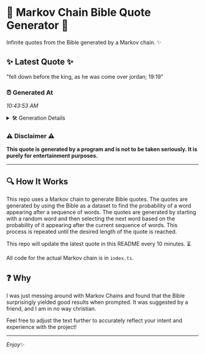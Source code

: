 # 📖 Markov Chain Bible Quote Generator 📖

Infinite quotes from the Bible generated by a Markov chain. ✨

## ✨ Latest Quote ✨
"fell down before the king, as he was come over jordan; 19:19"

### ⏰ Generated At
*10:43:53 AM*

<details>
    <summary>🛠️ Generation Details</summary>
    <p>
        <strong>🌱 Seed:</strong> fell<br>
        <strong>🔄 Iterations:</strong> 11<br>
        <strong>📜 Context History:</strong><br>[ fell ]: down<br>[ fell, down ]: before<br>[ fell, down, before ]: the<br>[ fell, down, before, the ]: king,<br>[ fell, down, before, the, king, ]: as<br>[ fell, down, before, the, king,, as ]: he<br>[ down, before, the, king,, as, he ]: was<br>[ before, the, king,, as, he, was ]: come<br>[ the, king,, as, he, was, come ]: over<br>[ king,, as, he, was, come, over ]: jordan;<br>[ as, he, was, come, over, jordan; ]: 19:19<br>
    </p>
</details>

### ⚠️ Disclaimer ⚠️
**This quote is generated by a program and is not to be taken seriously. It is purely for entertainment purposes.**

---

## 🔍 How It Works

This repo uses a Markov chain to generate Bible quotes. The quotes are generated by using the Bible as a dataset to find the probability of a word appearing after a sequence of words. The quotes are generated by starting with a random word and then selecting the next word based on the probability of it appearing after the current sequence of words. This process is repeated until the desired length of the quote is reached.

This repo will update the latest quote in this README every 10 minutes. ⏳

All code for the actual Markov chain is in `index.ts`.

## ❓ Why

I was just messing around with Markov Chains and found that the Bible surprisingly yielded good results when prompted. 
It was suggested by a friend, and I am in no way christian.

Feel free to adjust the text further to accurately reflect your intent and experience with the project!

---

*Enjoy*✨
